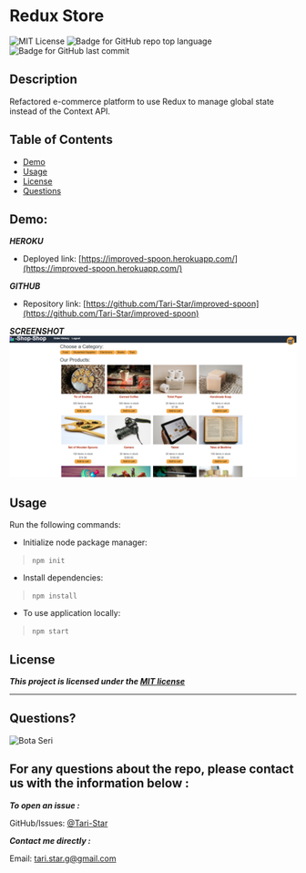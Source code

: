# Redux Store
![MIT License](https://img.shields.io/badge/license-MIT-red)
![Badge for GitHub repo top language](https://img.shields.io/github/languages/top/Tari-Star/improved-spoon?style=flat&logo=appveyor)
![Badge for GitHub last commit](https://img.shields.io/github/last-commit/Tari-Star/improved-spoon?style=flat&logo=appveyor)

## Description

 Refactored  e-commerce platform to use  Redux to manage global state instead of the Context API.

 
##  Table of Contents

* [Demo](#demo)
* [Usage](#usage)
* [License](#license)
* [Questions](#questions)

## Demo:

***HEROKU***
* Deployed link:
[https://improved-spoon.herokuapp.com/](https://improved-spoon.herokuapp.com/)

***GITHUB***

* Repository link:
[https://github.com/Tari-Star/improved-spoon](https://github.com/Tari-Star/improved-spoon)

**_SCREENSHOT_**
![shop](./client/src/assets/shop.png)

## Usage

Run the following commands:

- Initialize node package manager:

> `npm init`

- Install dependencies:

> `npm install`

- To use application locally:

> `npm start`

## License

**_This project is licensed under the [MIT license](https://choosealicense.com/licenses/mit)_**

---

## Questions?

<img src="https://avatars.githubusercontent.com/u/89365355?v=4" alt="Bota Seri" width="40%" />


  For any questions about the repo, please contact us with the information below :
  ---
  
 ***To open an issue :***
 
 GitHub/Issues: [@Tari-Star](https://github.com/Tari-Star/improved-spoon/issues)

  ***Contact me directly :***
  
 Email: [tari.star.g@gmail.com](mailto:tari.star.g@gmail.com)